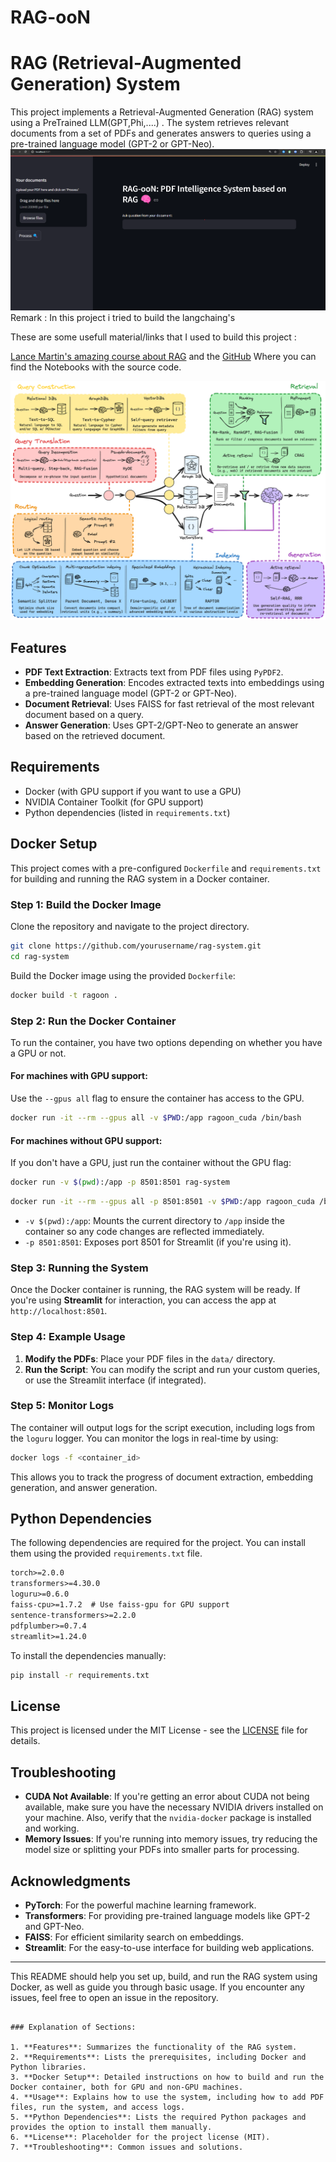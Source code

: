 # RAG-ooN


# RAG (Retrieval-Augmented Generation) System

This project implements a Retrieval-Augmented Generation (RAG) system using a PreTrained LLM(GPT,Phi,....) . The system retrieves relevant documents from a set of PDFs and generates answers to queries using a pre-trained language model (GPT-2 or GPT-Neo).
![rag_detail_v2](assets/interface.png)
Remark : In this project i tried to build the langchaing's 

These are some usefull material/links that I used to build this project :

[Lance Martin's amazing course about RAG](https://www.youtube.com/watch?v=sVcwVQRHIc8) and the [GitHub](https://github.com/langchain-ai/rag-from-scratch?tab=readme-ov-file) Where you can find the Notebooks with the source code.

![rag_detail_v2](assets/302837092-54a2d76c-b07e-49e7-b4ce-fc45667360a1.png)

## Features

- **PDF Text Extraction**: Extracts text from PDF files using `PyPDF2`.
- **Embedding Generation**: Encodes extracted texts into embeddings using a pre-trained language model (GPT-2 or GPT-Neo).
- **Document Retrieval**: Uses FAISS for fast retrieval of the most relevant document based on a query.
- **Answer Generation**: Uses GPT-2/GPT-Neo to generate an answer based on the retrieved document.

## Requirements

- Docker (with GPU support if you want to use a GPU)
- NVIDIA Container Toolkit (for GPU support)
- Python dependencies (listed in `requirements.txt`)

## Docker Setup

This project comes with a pre-configured `Dockerfile` and `requirements.txt` for building and running the RAG system in a Docker container.

### Step 1: Build the Docker Image

Clone the repository and navigate to the project directory.

```bash
git clone https://github.com/yourusername/rag-system.git
cd rag-system
```

Build the Docker image using the provided `Dockerfile`:

```bash
docker build -t ragoon .
```

### Step 2: Run the Docker Container

To run the container, you have two options depending on whether you have a GPU or not.

#### For machines with GPU support:

Use the `--gpus all` flag to ensure the container has access to the GPU.

```bash
docker run -it --rm --gpus all -v $PWD:/app ragoon_cuda /bin/bash
```

#### For machines without GPU support:

If you don't have a GPU, just run the container without the GPU flag:

```bash
docker run -v $(pwd):/app -p 8501:8501 rag-system
```

```bash
docker run -it --rm --gpus all -p 8501:8501 -v $PWD:/app ragoon_cuda /bin/bash
```
- `-v $(pwd):/app`: Mounts the current directory to `/app` inside the container so any code changes are reflected immediately.
- `-p 8501:8501`: Exposes port 8501 for Streamlit (if you're using it).

### Step 3: Running the System

Once the Docker container is running, the RAG system will be ready. If you're using **Streamlit** for interaction, you can access the app at `http://localhost:8501`.

### Step 4: Example Usage

1. **Modify the PDFs**: Place your PDF files in the `data/` directory.
2. **Run the Script**: You can modify the script and run your custom queries, or use the Streamlit interface (if integrated).

### Step 5: Monitor Logs

The container will output logs for the script execution, including logs from the `loguru` logger. You can monitor the logs in real-time by using:

```bash
docker logs -f <container_id>
```

This allows you to track the progress of document extraction, embedding generation, and answer generation.

## Python Dependencies

The following dependencies are required for the project. You can install them using the provided `requirements.txt` file.

```txt
torch>=2.0.0
transformers>=4.30.0
loguru>=0.6.0
faiss-cpu>=1.7.2  # Use faiss-gpu for GPU support
sentence-transformers>=2.2.0
pdfplumber>=0.7.4
streamlit>=1.24.0
```

To install the dependencies manually:

```bash
pip install -r requirements.txt
```

## License

This project is licensed under the MIT License - see the [LICENSE](LICENSE) file for details.

## Troubleshooting

- **CUDA Not Available**: If you're getting an error about CUDA not being available, make sure you have the necessary NVIDIA drivers installed on your machine. Also, verify that the `nvidia-docker` package is installed and working.
- **Memory Issues**: If you're running into memory issues, try reducing the model size or splitting your PDFs into smaller parts for processing.

## Acknowledgments

- **PyTorch**: For the powerful machine learning framework.
- **Transformers**: For providing pre-trained language models like GPT-2 and GPT-Neo.
- **FAISS**: For efficient similarity search on embeddings.
- **Streamlit**: For the easy-to-use interface for building web applications.

---

This README should help you set up, build, and run the RAG system using Docker, as well as guide you through basic usage. If you encounter any issues, feel free to open an issue in the repository.
```

### Explanation of Sections:

1. **Features**: Summarizes the functionality of the RAG system.
2. **Requirements**: Lists the prerequisites, including Docker and Python libraries.
3. **Docker Setup**: Detailed instructions on how to build and run the Docker container, both for GPU and non-GPU machines.
4. **Usage**: Explains how to use the system, including how to add PDF files, run the system, and access logs.
5. **Python Dependencies**: Lists the required Python packages and provides the option to install them manually.
6. **License**: Placeholder for the project license (MIT).
7. **Troubleshooting**: Common issues and solutions.
